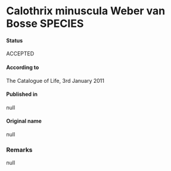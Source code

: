 # Calothrix minuscula Weber van Bosse SPECIES

#### Status
ACCEPTED

#### According to
The Catalogue of Life, 3rd January 2011

#### Published in
null

#### Original name
null

### Remarks
null
